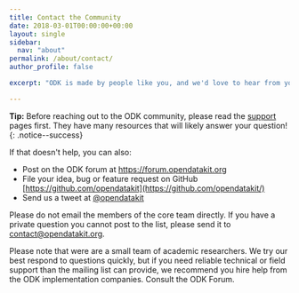 ```yaml
---
title: Contact the Community
date: 2018-03-01T00:00:00+00:00
layout: single
sidebar:
  nav: "about"
permalink: /about/contact/
author_profile: false

excerpt: "ODK is made by people like you, and we'd love to hear from you."

---
```


**Tip:** Before reaching out to the ODK community, please read the [support](/support/) pages first. They have many resources that will likely answer your question!
{: .notice--success}

If that doesn't help, you can also:

  * Post on the ODK forum at <https://forum.opendatakit.org>
  * File your idea, bug or feature request on GitHub [https://github.com/opendatakit](https://github.com/opendatakit/)
  * Send us a tweet at [@opendatakit](https://twitter.com/opendatakit)

Please do not email the members of the core team directly. If you have a private question you cannot post to the list, please send it to <contact@opendatakit.org>.

Please note that were are a small team of academic researchers. We try our best respond to questions quickly, but if you need reliable technical or field support than the mailing list can provide, we recommend you hire help from the ODK implementation companies. Consult the ODK Forum.
